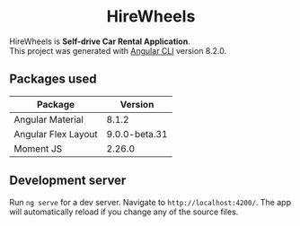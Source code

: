 <h1 align="center">HireWheels</h1>

HireWheels is **Self-drive Car Rental Application**.        
This project was generated with [Angular CLI](https://github.com/angular/angular-cli) version 8.2.0.

## Packages used

| Package     | Version |
| -------------| ----|
| Angular Material | 8.1.2 |
| Angular Flex Layout | 9.0.0-beta.31 |
| Moment JS | 2.26.0 | 

## Development server

Run `ng serve` for a dev server. Navigate to `http://localhost:4200/`. The app will automatically reload if you change any of the source files.
